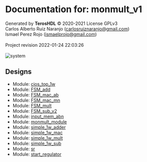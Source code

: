 # Documentation for: monmult_v1

Generated by **TerosHDL** © 2020-2021 License GPLv3<br>Carlos Alberto Ruiz Naranjo (carlosruiznaranjo@gmail.com)<br>Ismael Perez Rojo (ismaelprojo@gmail.com)<br><br>Project revision 2022-01-24 22:03:26<br><br>
![system](./doc_internal/dependency_graph.svg "System")
## Designs

- Module: [cios_top_1w ](./doc_internal/cios_top_1w.md)
- Module: [FSM_add ](./doc_internal/FSM_add.md)
- Module: [FSM_mac_ab ](./doc_internal/FSM_mac_ab.md)
- Module: [FSM_mac_mn ](./doc_internal/FSM_mac_mn.md)
- Module: [FSM_mult ](./doc_internal/FSM_mult.md)
- Module: [FSM_sub_v2 ](./doc_internal/FSM_sub_v2.md)
- Module: [input_mem_abn ](./doc_internal/input_mem_abn.md)
- Module: [monmult_module ](./doc_internal/monmult_module.md)
- Module: [simple_1w_adder ](./doc_internal/simple_1w_adder.md)
- Module: [simple_1w_mac ](./doc_internal/simple_1w_mac.md)
- Module: [simple_1w_mult ](./doc_internal/simple_1w_mult.md)
- Module: [simple_1w_sub ](./doc_internal/simple_1w_sub.md)
- Module: [sr ](./doc_internal/sr.md)
- Module: [start_regulator ](./doc_internal/start_regulator.md)

